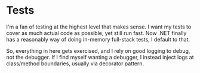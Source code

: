 # Tests

I'm a fan of testing at the highest level that makes sense. I want my tests to cover as much actual code as possible, yet still run fast. Now .NET finally has a reasonably way of doing in-memory full-stack tests, I default to that.

So, everything in here gets exercised, and I rely on good logging to debug, not the debugger. If I find myself wanting a debugger, I instead inject logs at class/method boundaries, usually via decorator pattern.
